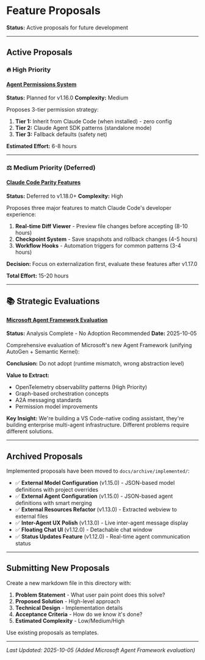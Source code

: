 # Feature Proposals

**Status:** Active proposals for future development

---

## Active Proposals

### 🔥 High Priority

#### [Agent Permissions System](AGENT_PERMISSIONS_PROPOSAL.md)
**Status:** Planned for v1.16.0
**Complexity:** Medium

Proposes 3-tier permission strategy:
1. **Tier 1:** Inherit from Claude Code (when installed) - zero config
2. **Tier 2:** Claude Agent SDK patterns (standalone mode)
3. **Tier 3:** Fallback defaults (safety net)

**Estimated Effort:** 6-8 hours

---

### ⚖️ Medium Priority (Deferred)

#### [Claude Code Parity Features](CLAUDE_CODE_PARITY_FEATURES.md)
**Status:** Deferred to v1.18.0+
**Complexity:** High

Proposes three major features to match Claude Code's developer experience:
1. **Real-time Diff Viewer** - Preview file changes before accepting (8-10 hours)
2. **Checkpoint System** - Save snapshots and rollback changes (4-5 hours)
3. **Workflow Hooks** - Automation triggers for common patterns (3-4 hours)

**Decision:** Focus on externalization first, evaluate these features after v1.17.0

**Total Effort:** 15-20 hours

---

## 📚 Strategic Evaluations

#### [Microsoft Agent Framework Evaluation](MICROSOFT_AGENT_FRAMEWORK_EVALUATION.md)
**Status:** Analysis Complete - No Adoption Recommended
**Date:** 2025-10-05

Comprehensive evaluation of Microsoft's new Agent Framework (unifying AutoGen + Semantic Kernel):

**Conclusion:** Do not adopt (runtime mismatch, wrong abstraction level)

**Value to Extract:**
- OpenTelemetry observability patterns (High Priority)
- Graph-based orchestration concepts
- A2A messaging standards
- Permission model improvements

**Key Insight:** We're building a VS Code-native coding assistant, they're building enterprise multi-agent infrastructure. Different problems require different solutions.

---

## Archived Proposals

Implemented proposals have been moved to `docs/archive/implemented/`:

- ✅ **External Model Configuration** (v1.15.0) - JSON-based model definitions with project overrides
- ✅ **External Agent Configuration** (v1.15.0) - JSON-based agent definitions with smart merging
- ✅ **External Resources Refactor** (v1.13.0) - Extracted webview to external files
- ✅ **Inter-Agent UX Polish** (v1.13.0) - Live inter-agent message display
- ✅ **Floating Chat UI** (v1.12.0) - Detachable chat window
- ✅ **Status Updates Feature** (v1.12.0) - Real-time agent communication status

---

## Submitting New Proposals

Create a new markdown file in this directory with:
1. **Problem Statement** - What user pain point does this solve?
2. **Proposed Solution** - High-level approach
3. **Technical Design** - Implementation details
4. **Acceptance Criteria** - How do we know it's done?
5. **Estimated Complexity** - Low/Medium/High

Use existing proposals as templates.

---

*Last Updated: 2025-10-05 (Added Microsoft Agent Framework evaluation)*

